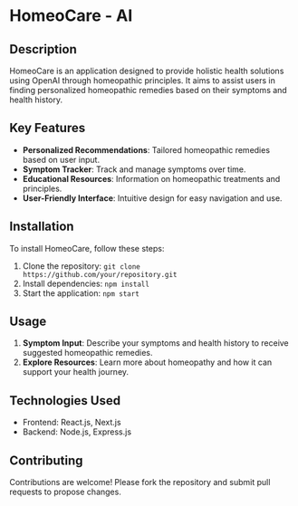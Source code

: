 # HomeoCare - AI

## Description

HomeoCare is an application designed to provide holistic health solutions using OpenAI through homeopathic principles. It aims to assist users in finding personalized homeopathic remedies based on their symptoms and health history.

## Key Features

- **Personalized Recommendations**: Tailored homeopathic remedies based on user input.
- **Symptom Tracker**: Track and manage symptoms over time.
- **Educational Resources**: Information on homeopathic treatments and principles.
- **User-Friendly Interface**: Intuitive design for easy navigation and use.

## Installation

To install HomeoCare, follow these steps:

1. Clone the repository: `git clone https://github.com/your/repository.git`
2. Install dependencies: `npm install`
3. Start the application: `npm start`

## Usage

1. **Symptom Input**: Describe your symptoms and health history to receive suggested homeopathic remedies.
2. **Explore Resources**: Learn more about homeopathy and how it can support your health journey.

## Technologies Used

- Frontend: React.js, Next.js
- Backend: Node.js, Express.js

## Contributing

Contributions are welcome! Please fork the repository and submit pull requests to propose changes.
